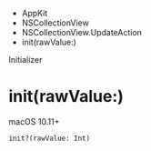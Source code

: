 

- AppKit
- NSCollectionView
- NSCollectionView.UpdateAction
-  init(rawValue:) 

Initializer

# init(rawValue:)

macOS 10.11+

``` source
init?(rawValue: Int)
```

